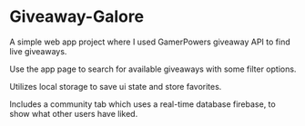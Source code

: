 # Giveaway-Galore
A simple web app project where I used GamerPowers giveaway API to find live giveaways.

Use the app page to search for available giveaways with some filter options.

Utilizes local storage to save ui state and store favorites.

Includes a community tab which uses a real-time database firebase, to show what other users have liked.
